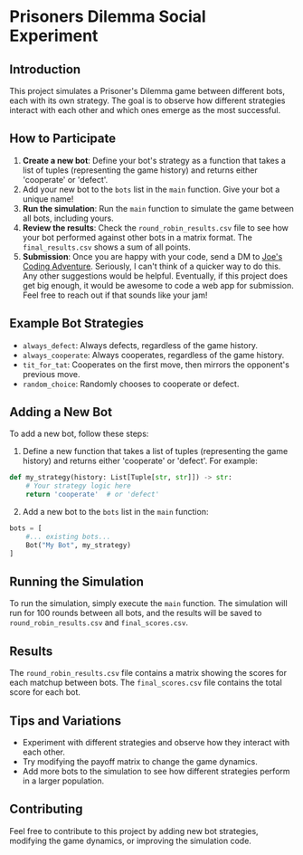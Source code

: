 **Prisoners Dilemma Social Experiment**
=====================================

**Introduction**
---------------

This project simulates a Prisoner's Dilemma game between different bots, each with its own strategy. The goal is to observe how different strategies interact with each other and which ones emerge as the most successful.

**How to Participate**
----------------------

1. **Create a new bot**: Define your bot's strategy as a function that takes a list of tuples (representing the game history) and returns either 'cooperate' or 'defect'.
2. Add your new bot to the `bots` list in the `main` function. Give your bot a unique name!
3. **Run the simulation**: Run the `main` function to simulate the game between all bots, including yours.
4. **Review the results**: Check the `round_robin_results.csv` file to see how your bot performed against other bots in a matrix format. The `final_results.csv` shows a sum of all points.
5. **Submission**: Once you are happy with your code, send a DM to [Joe's Coding Adventure](https://instagram.com/joescodingadventure/). Seriously, I can't think of a quicker way to do this. Any other suggestions would be helpful. Eventually, if this project does get big enough, it would be awesome to code a web app for submission. Feel free to reach out if that sounds like your jam!

**Example Bot Strategies**
---------------------------

* `always_defect`: Always defects, regardless of the game history.
* `always_cooperate`: Always cooperates, regardless of the game history.
* `tit_for_tat`: Cooperates on the first move, then mirrors the opponent's previous move.
* `random_choice`: Randomly chooses to cooperate or defect.

**Adding a New Bot**
---------------------

To add a new bot, follow these steps:

1. Define a new function that takes a list of tuples (representing the game history) and returns either 'cooperate' or 'defect'. For example:
```python
def my_strategy(history: List[Tuple[str, str]]) -> str:
    # Your strategy logic here
    return 'cooperate'  # or 'defect'
```
2. Add a new bot to the `bots` list in the `main` function:
```python
bots = [
    #... existing bots...
    Bot("My Bot", my_strategy)
]
```
**Running the Simulation**
---------------------------

To run the simulation, simply execute the `main` function. The simulation will run for 100 rounds between all bots, and the results will be saved to `round_robin_results.csv` and `final_scores.csv`.

**Results**
------------

The `round_robin_results.csv` file contains a matrix showing the scores for each matchup between bots. The `final_scores.csv` file contains the total score for each bot.

**Tips and Variations**
-----------------------

* Experiment with different strategies and observe how they interact with each other.
* Try modifying the payoff matrix to change the game dynamics.
* Add more bots to the simulation to see how different strategies perform in a larger population.

**Contributing**
----------------

Feel free to contribute to this project by adding new bot strategies, modifying the game dynamics, or improving the simulation code.
